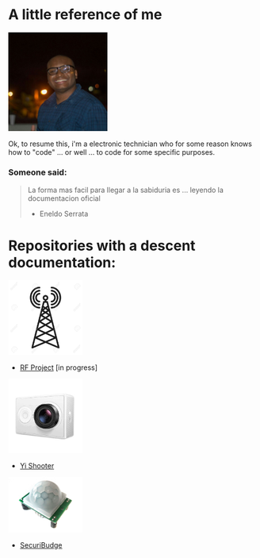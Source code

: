 # A little reference of me

<img src="./images/me.jpg" width="200">

Ok, to resume this, i'm a electronic technician who for some reason knows how to "code" ... or well ... to code for some specific purposes.


### Someone said:
>La forma mas facil para llegar a la sabiduria es ...
>leyendo la documentacion oficial
> - Eneldo Serrata

# Repositories with a descent documentation:

<img src="./images/rf.jpg" width="150">

* [RF Project](https://mikehiciano.github.io/rfproject/)
 [in progress]

<img src="./images/yi.jpg" width="150">

* [Yi Shooter](https://mikehiciano.github.io/yi_shooter)

<img src="./images/pir.jpg" width="150">

* [SecuriBudge](https://mikehiciano.github.io/securibudge)
